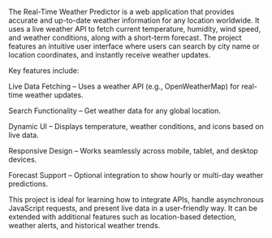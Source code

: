 The Real-Time Weather Predictor is a web application that provides accurate and up-to-date weather information for any location worldwide. It uses a live weather API to fetch current temperature, humidity, wind speed, and weather conditions, along with a short-term forecast. The project features an intuitive user interface where users can search by city name or location coordinates, and instantly receive weather updates.

Key features include:

Live Data Fetching – Uses a weather API (e.g., OpenWeatherMap) for real-time weather updates.

Search Functionality – Get weather data for any global location.

Dynamic UI – Displays temperature, weather conditions, and icons based on live data.

Responsive Design – Works seamlessly across mobile, tablet, and desktop devices.

Forecast Support – Optional integration to show hourly or multi-day weather predictions.

This project is ideal for learning how to integrate APIs, handle asynchronous JavaScript requests, and present live data in a user-friendly way. It can be extended with additional features such as location-based detection, weather alerts, and historical weather trends.
